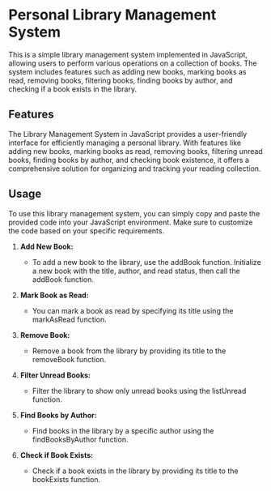 # Personal Library Management System 

This is a simple library management system implemented in JavaScript, allowing users to perform various operations on a collection of books. The system includes features such as adding new books, marking books as read, removing books, filtering books, finding books by author, and checking if a book exists in the library.


## Features

The Library Management System in JavaScript provides a user-friendly interface for efficiently managing a personal library. With features like adding new books, marking books as read, removing books, filtering unread books, finding books by author, and checking book existence, it offers a comprehensive solution for organizing and tracking your reading collection.

## Usage

To use this library management system, you can simply copy and paste the provided code into your JavaScript environment.
Make sure to customize the code based on your specific requirements.

1. **Add New Book:**
   - To add a new book to the library, use the addBook function. Initialize a new book with the title, author, and read status, then call the addBook function.

2. **Mark Book as Read:** 
   - You can mark a book as read by specifying its title using the markAsRead function.

3. **Remove Book:** 
   - Remove a book from the library by providing its title to the removeBook function.

4. **Filter Unread Books:** 
   - Filter the library to show only unread books using the listUnread function.

5. **Find Books by Author:** 
   - Find books in the library by a specific author using the findBooksByAuthor function.

6. **Check if Book Exists:** 
   - Check if a book exists in the library by providing its title to the bookExists function.
